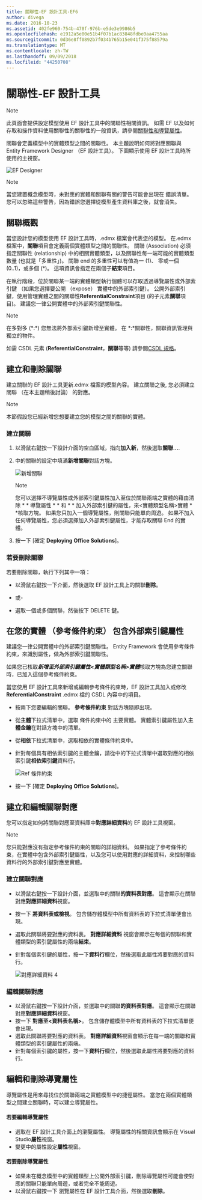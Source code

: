 ```yaml
---
title: 關聯性-EF 設計工具-EF6
author: divega
ms.date: 2016-10-23
ms.assetid: 402fe960-754b-470f-976b-e5de3e9986b5
ms.openlocfilehash: e1912a5e00e51b4f07b1ac83848fdbe0aa4755aa
ms.sourcegitcommit: 0d36e8ff0892b7f034b765b15e041f375f88579a
ms.translationtype: MT
ms.contentlocale: zh-TW
ms.lasthandoff: 09/09/2018
ms.locfileid: "44250708"
---
```

# <a name="relationships---ef-designer"></a>關聯性-EF 設計工具
> [!NOTE]
> 此頁面會提供設定模型使用 EF 設計工具中的關聯性相關資訊。 如需 EF 以及如何存取和操作資料使用關聯性的關聯性的一般資訊，請參閱[關聯性和導覽屬性](~/ef6/fundamentals/relationships.md)。

關聯會定義模型中的實體類型之間的關聯性。 本主題說明如何將對應關聯與 Entity Framework Designer （EF 設計工具）。 下圖顯示使用 EF 設計工具時所使用的主視窗。

![EF Designer](~/ef6/media/efdesigner.png)

> [!NOTE]
> 當您建置概念模型時，未對應的實體和關聯有關的警告可能會出現在 錯誤清單。 您可以忽略這些警告，因為錯誤您選擇從模型產生資料庫之後，就會消失。

## <a name="associations-overview"></a>關聯概觀

當您設計您的模型使用 EF 設計工具時，.edmx 檔案會代表您的模型。 在.edmx 檔案中，**關聯**項目會定義兩個實體類型之間的關聯性。 關聯 (Association) 必須指定關聯性 (relationship) 中的相關實體類型，以及關聯性每一端可能的實體類型數量 (也就是「多重性」)。 關聯 end 的多重性可以有值為一 (1)、 零或一個 (0..1)，或多個 (\*)。 這項資訊會指定在兩個子**結束**項目。

在執行階段，位於關聯某一端的實體類型執行個體可以存取透過導覽屬性或外部索引鍵 （如果您選擇要公開 （expose） 實體中的外部索引鍵）。 公開外部索引鍵，使用管理實體之間的關聯性**ReferentialConstraint**項目 (的子元素**關聯**項目)。 建議您一律公開實體中的外部索引鍵關聯性。

> [!NOTE]
> 在多對多 (\*:\*) 您無法將外部索引鍵新增至實體。 在  \*:\*關聯性，關聯資訊管理與獨立的物件。

如需 CSDL 元素 (**ReferentialConstraint**，**關聯**等等) 請參閱[CSDL 規格](~/ef6/modeling/designer/advanced/edmx/csdl-spec.md)。

## <a name="create-and-delete-associations"></a>建立和刪除關聯

建立關聯的 EF 設計工具更新.edmx 檔案的模型內容。 建立關聯之後, 您必須建立關聯 （在本主題稍後討論） 的對應。

> [!NOTE]
> 本節假設您已經新增您想要建立您的模型之間的關聯的實體。

### <a name="to-create-an-association"></a>建立關聯

1.  以滑鼠右鍵按一下設計介面的空白區域，指向**加入新**，然後選取**關聯...**.
2.  中的關聯的設定中填滿**新增關聯**對話方塊。

    ![新增關聯](~/ef6/media/addassociation.png)

    > [!NOTE]
    > 您可以選擇不導覽屬性或外部索引鍵屬性加入至位於關聯兩端之實體的藉由清除 * * 導覽屬性 * * 和 * * 加入外部索引鍵的屬性，來&lt;實體類型名稱&gt;實體 * *核取方塊。 如果您只加入一個導覽屬性，則關聯只能單向周遊。 如果不加入任何導覽屬性，您必須選擇加入外部索引鍵屬性，才能存取關聯 End 的實體。
    
3.  按一下 [確定 **Deploying Office Solutions**]。

### <a name="to-delete-an-association"></a>若要刪除關聯

若要刪除關聯，執行下列其中一項：

-   以滑鼠右鍵按一下介面，然後選取 EF 設計工具上的關聯**刪除**。

- 或-

-   選取一個或多個關聯，然後按下 DELETE 鍵。

## <a name="include-foreign-key-properties-in-your-entities-referential-constraints"></a>在您的實體 （參考條件約束） 包含外部索引鍵屬性

建議您一律公開實體中的外部索引鍵關聯性。 Entity Framework 會使用參考條件約束，來識別屬性，做為外部索引鍵關聯性。

如果您已核取***新增至外部索引鍵屬性&lt;實體類型名稱&gt;實體***核取方塊為您建立關聯時，已加入這個參考條件約束。

當您使用 EF 設計工具來新增或編輯參考條件約束時，EF 設計工具加入或修改**ReferentialConstraint** .edmx 檔的 CSDL 內容中的項目。

-   按兩下您要編輯的關聯。
    **參考條件約束** 對話方塊隨即出現。
-   從**主體**下拉式清單中，選取 條件約束中的 主要實體。
    實體索引鍵屬性加入**主體金鑰**在對話方塊中的清單。
-   從**相依**下拉式清單中，選取相依的實體條件約束中。
-   針對每個具有相依索引鍵的主體金鑰，請從中的下拉式清單中選取對應的相依索引鍵**相依索引鍵**資料行。

    ![Ref 條件約束](~/ef6/media/refconstraint.png)

-   按一下 [確定 **Deploying Office Solutions**]。

## <a name="create-and-edit-association-mappings"></a>建立和編輯關聯對應

您可以指定如何將關聯對應至資料庫中**對應詳細資料**的 EF 設計工具視窗。

> [!NOTE]
> 您只能對應沒有指定參考條件約束的關聯的詳細資料。 如果指定了參考條件約束，在實體中包含外部索引鍵屬性，以及您可以使用對應的詳細資料，來控制哪些資料行的外部索引鍵對應至實體。

### <a name="create-an-association-mapping"></a>建立關聯對應

-   以滑鼠右鍵按一下設計介面，並選取中的關聯**的資料表對應**。
    這會顯示在關聯對應**對應詳細資料**視窗。
-   按一下 **將資料表或檢視**。
    包含儲存體模型中所有資料表的下拉式清單便會出現。
-   選取此關聯將要對應的資料表。
    **對應詳細資料** 視窗會顯示在每個的關聯和實體類型的索引鍵屬性的兩端**結束**。
-   針對每個索引鍵的屬性，按一下**資料行**欄位，然後選取此屬性將要對應的資料行。

    ![對應詳細資料 4](~/ef6/media/mappingdetails4.png)

### <a name="edit-an-association-mapping"></a>編輯關聯對應

-   以滑鼠右鍵按一下設計介面，並選取中的關聯**的資料表對應**。
    這會顯示在關聯對應**對應詳細資料**視窗。
-   按一下 **對應至&lt;資料表名稱&gt;**。
    包含儲存體模型中所有資料表的下拉式清單便會出現。
-   選取此關聯將要對應的資料表。
    **對應詳細資料**視窗會顯示在每一端的關聯和實體類型的索引鍵屬性的兩端。
-   針對每個索引鍵的屬性，按一下**資料行**欄位，然後選取此屬性將要對應的資料行。

## <a name="edit-and-delete-navigation-properties"></a>編輯和刪除導覽屬性

導覽屬性是用來尋找位於關聯兩端之實體模型中的捷徑屬性。 當您在兩個實體類型之間建立關聯時，可以建立導覽屬性。

#### <a name="to-edit-navigation-properties"></a>若要編輯導覽屬性

-   選取在 EF 設計工具介面上的瀏覽屬性。
    導覽屬性的相關資訊會顯示在 Visual Studio**屬性**視窗。
-   變更中的屬性設定**屬性**視窗。

#### <a name="to-delete-navigation-properties"></a>若要刪除導覽屬性

-   如果未在概念模型中的實體類型上公開外部索引鍵，刪除導覽屬性可能會使對應的關聯只能單向周遊，或者完全不能周遊。
-   以滑鼠右鍵按一下 瀏覽屬性在 EF 設計工具介面，然後選取**刪除**。

